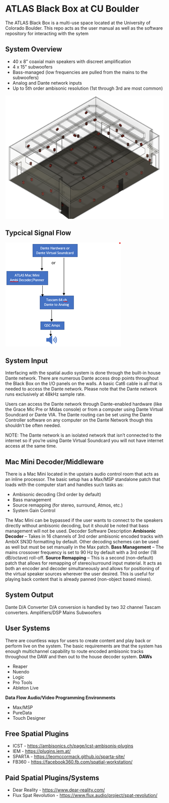 # ATLAS Black Box at CU Boulder
The ATLAS Black Box is a multi-use space located at the University of Colorado Boulder. This repo acts as the user manual as well as the software repository for interacting with the sytem

## System Overview
- 40 x 8” coaxial main speakers with discreet amplification
- 4 x 15” subwoofers
- Bass-managed (low frequencies are pulled from the mains to the subwoofers)
- Analog and Dante network inputs
- Up to 5th order ambisonic resolution (1st through 3rd are most common)

![Black Box Speaker Layout](/images/ATLAS_BBSpeakerLayout.png)


## Typcical Signal Flow
![Black Box Signal Flow](/images/BBsignalflow.png)

## System Input
Interfacing with the spatial audio system is done through the built-in house Dante network. There are numerous Dante access drop points throughout the Black Box on the I/O panels on the walls. A basic Cat6 cable is all that is needed to access the Dante network. Please note that the Dante network runs exclusively at 48kHz sample rate.

Users can access the Dante network through Dante-enabled hardware (like the Grace Mic Pre or Midas console) or from a computer using Dante Virtual Soundcard or Dante VIA. The Dante routing can be set using the Dante Controller software on any computer on the Dante Network though this shouldn’t be often needed.

NOTE: The Dante network is an isolated network that isn’t connected to the internet so if you’re using Dante Virtual Soundcard you will not have internet access at the same time.

## Mac Mini Decoder/Middleware
There is a Mac Mini located in the upstairs audio control room that acts as an inline processor. The basic setup has a Max/MSP standalone patch that loads with the computer start and handles such tasks as:
- Ambisonic decoding (3rd order by default)
- Bass management
- Source remapping (for stereo, surround, Atmos, etc.)
- System Gain Control

The Mac Mini can be bypassed if the user wants to connect to the speakers directly without ambisonic decoding, but it should be noted that bass management will not be used.
Decoder Software Description
**Ambisonic Decoder** – Takes in 16 channels of 3rd order ambisonic encoded tracks with AmbiX SN3D formatting by default. Other decoding schemes can be used as well but must be set manually in the Max patch.
**Bass Management** – The mains crossover frequency is set to 90 Hz by default with a 3rd order (18 dB/octave) roll-off.
**Source Remapping** – This is a second (non-default) patch that allows for remapping of stereo/surround input material. It acts as both an encoder and decoder simultaneously and allows for positioning of the virtual speaker sources wherever the user desired. This is useful for playing back content that is already panned (non-object based mixes).

## System Output
Dante D/A Converter
D/A conversion is handled by two 32 channel Tascam converters. 
Amplifiers/DSP
Mains
Subwoofers

## User Systems
There are countless ways for users to create content and play back or perform live on the system. The basic requirements are that the system has enough multichannel capability to route encoded ambisonic tracks throughout the DAW and then out to the house decoder system. 
**DAWs**
- Reaper
- Nuendo
- Logic
- Pro Tools
- Ableton Live

**Data Flow Audio/Video Programming Environments**
- Max/MSP
- PureData
- Touch Designer

## Free Spatial Plugins
- ICST - https://ambisonics.ch/page/icst-ambisonis-plugins
- IEM - https://plugins.iem.at/
- SPARTA - https://leomccormack.github.io/sparta-site/
- FB360 - https://facebook360.fb.com/spatial-workstation/

## Paid Spatial Plugins/Systems
- Dear Reality - https://www.dear-reality.com/
- Flux Spat Revolution - https://www.flux.audio/project/spat-revolution/
